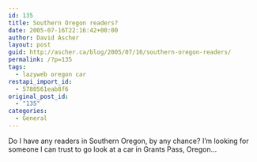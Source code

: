 ```yaml
---
id: 135
title: Southern Oregon readers?
date: 2005-07-16T22:16:42+00:00
author: David Ascher
layout: post
guid: http://ascher.ca/blog/2005/07/16/southern-oregon-readers/
permalink: /?p=135
tags:
  - lazyweb oregon car
restapi_import_id:
  - 5780561eab8f6
original_post_id:
  - "135"
categories:
  - General
---
```

Do I have any readers in Southern Oregon, by any chance? I&#8217;m looking for someone I can trust to go look at a car in Grants Pass, Oregon&#8230;